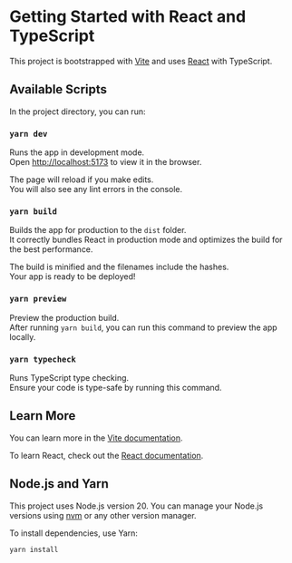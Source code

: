 # Getting Started with React and TypeScript

This project is bootstrapped with [Vite](https://vitejs.dev/) and uses [React](https://reactjs.org/) with TypeScript.

## Available Scripts

In the project directory, you can run:

### `yarn dev`

Runs the app in development mode.\
Open [http://localhost:5173](http://localhost:5173) to view it in the browser.

The page will reload if you make edits.\
You will also see any lint errors in the console.

### `yarn build`

Builds the app for production to the `dist` folder.\
It correctly bundles React in production mode and optimizes the build for the best performance.

The build is minified and the filenames include the hashes.\
Your app is ready to be deployed!

### `yarn preview`

Preview the production build.\
After running `yarn build`, you can run this command to preview the app locally.

### `yarn typecheck`

Runs TypeScript type checking.\
Ensure your code is type-safe by running this command.

## Learn More

You can learn more in the [Vite documentation](https://vitejs.dev/guide/).

To learn React, check out the [React documentation](https://reactjs.org/).

## Node.js and Yarn

This project uses Node.js version 20. You can manage your Node.js versions using [nvm](https://github.com/nvm-sh/nvm) or any other version manager.

To install dependencies, use Yarn:

```bash
yarn install
```
